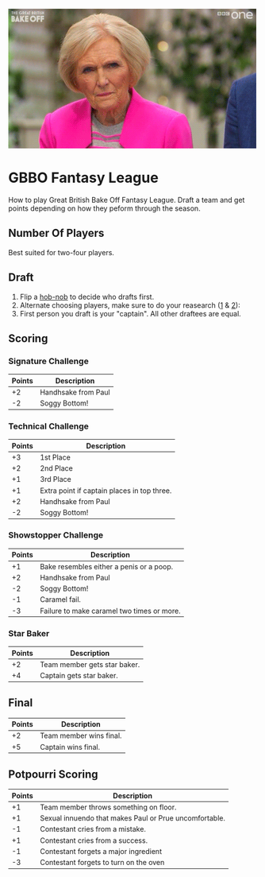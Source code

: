 ![gbbo](/gbbo.gif)


# GBBO Fantasy League
How to play Great British Bake Off Fantasy League. Draft a team and get points depending on how they peform through the season.

## Number Of Players
Best suited for two-four players.

## Draft
1. Flip a [hob-nob](https://en.wikipedia.org/wiki/Hobnob_biscuit) to decide who drafts first.
2. Alternate choosing players, make sure to do your reasearch ([1](https://thegreatbritishbakeoff.co.uk/meet-class-2018/) & [2](https://en.wikipedia.org/wiki/The_Great_British_Bake_Off_(series_9))):
3. First person you draft is your "captain". All other draftees are equal.

## Scoring

### Signature Challenge
| Points | Description |
| --- | --- |
| +2 | Handhsake from Paul |
| -2 | Soggy Bottom! |

### Technical Challenge
| Points | Description |
| --- | --- |
| +3 | 1st Place |
| +2 | 2nd Place |
| +1 | 3rd Place |
| +1 | Extra point if captain places in top three. |
| +2 | Handhsake from Paul |
| -2 | Soggy Bottom! |

### Showstopper Challenge
| Points | Description |
| --- | --- |
| +1 | Bake resembles either a penis or a poop. |
| +2 | Handhsake from Paul |
| -2 | Soggy Bottom! |
| -1 | Caramel fail. |
| -3 | Failure to make caramel two times or more. |

### Star Baker
| Points | Description |
| --- | --- |
| +2 | Team member gets star baker. |
| +4 | Captain gets star baker. |


## Final
| Points | Description |
| --- | --- |
| +2 | Team member wins final. |
| +5 | Captain wins final. |



## Potpourri Scoring
| Points | Description |
| --- | --- |
| +1 | Team member throws something on floor. |
| +1 | Sexual innuendo that makes Paul or Prue uncomfortable. |
| -1 | Contestant cries from a mistake. |
| +1 | Contestant cries from a success. |
| -1 | Contestant forgets a major ingredient |
| -3 | Contestant forgets to turn on the oven |


